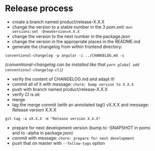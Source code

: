 # Release process

- create a branch named product/release-X.X.X
- change the version to a stable number in the 3 pom.xml: `mvn versions:set -DnewVersion=X.X.X`
- change the version to the next number in the package.json
- change the version in the appropriate places in the README.md
- generate the changelog from within frontend directory:
```
conventional-changelog -p angular -i ../CHANGELOG.md -s
```
*(conventional-changelog can be installed like that `yarn global add conventional-changelog-cli`)*
- verify the content of CHANGELOG.md and adapt it!
- commit all of it with message: `chore: bump version to X.X.X`
- push with branch named product/release-X.X.X
- verify CI is ok
- merge
- tag the merge commit (with an annotated tag!) vX.X.X and message: Release version X.X.X
```
git tag -a vX.X.X -m "Release version X.X.X"
```
- prepare for next development version (bump to -SNAPSHOT in poms and to -alpha in package.json)
- commit with message: `chore: prepare for next development`
- push that on master with `--follow-tags` option
